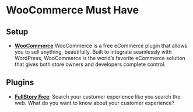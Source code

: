 # WooCommerce Must Have

## Setup

* [**WooCommerce**](https://woocommerce.com)
WooCommerce is a free eCommerce plugin that allows you to sell anything,
beautifully. Built to integrate seamlessly with WordPress, WooCommerce
is the world’s favorite eCommerce solution that gives both store owners
and developers complete control.



## Plugins

* [**FullStory  Free**](https://www.fullstory.com/free): Search your
  customer experience like you search the web. What do you want to know
  about your customer experience?



